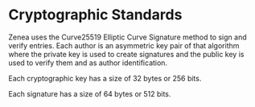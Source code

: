 # Cryptographic Standards
Zenea uses the Curve25519 Elliptic Curve Signature method to sign and verify entries. Each author is an asymmetric key pair of that algorithm where the private key is used to create signatures and the public key is used to verify them and as author identification.

Each cryptographic key has a size of 32 bytes or 256 bits.

Each signature has a size of 64 bytes or 512 bits.